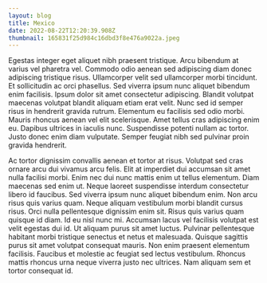 ```yaml
---
layout: blog
title: Mexico
date: 2022-08-22T12:20:39.908Z
thumbnail: 165831f25d984c16dbd3f8e476a9022a.jpeg
---
```


Egestas integer eget aliquet nibh praesent tristique. Arcu bibendum at varius vel pharetra vel. Commodo odio aenean sed adipiscing diam donec adipiscing tristique risus. Ullamcorper velit sed ullamcorper morbi tincidunt. Et sollicitudin ac orci phasellus. Sed viverra ipsum nunc aliquet bibendum enim facilisis. Ipsum dolor sit amet consectetur adipiscing. Blandit volutpat maecenas volutpat blandit aliquam etiam erat velit. Nunc sed id semper risus in hendrerit gravida rutrum. Elementum eu facilisis sed odio morbi. Mauris rhoncus aenean vel elit scelerisque. Amet tellus cras adipiscing enim eu. Dapibus ultrices in iaculis nunc. Suspendisse potenti nullam ac tortor. Justo donec enim diam vulputate. Semper feugiat nibh sed pulvinar proin gravida hendrerit.

Ac tortor dignissim convallis aenean et tortor at risus. Volutpat sed cras ornare arcu dui vivamus arcu felis. Elit at imperdiet dui accumsan sit amet nulla facilisi morbi. Enim nec dui nunc mattis enim ut tellus elementum. Diam maecenas sed enim ut. Neque laoreet suspendisse interdum consectetur libero id faucibus. Sed viverra ipsum nunc aliquet bibendum enim. Non arcu risus quis varius quam. Neque aliquam vestibulum morbi blandit cursus risus. Orci nulla pellentesque dignissim enim sit. Risus quis varius quam quisque id diam. Id eu nisl nunc mi. Accumsan lacus vel facilisis volutpat est velit egestas dui id. Ut aliquam purus sit amet luctus. Pulvinar pellentesque habitant morbi tristique senectus et netus et malesuada. Quisque sagittis purus sit amet volutpat consequat mauris. Non enim praesent elementum facilisis. Faucibus et molestie ac feugiat sed lectus vestibulum. Rhoncus mattis rhoncus urna neque viverra justo nec ultrices. Nam aliquam sem et tortor consequat id.
